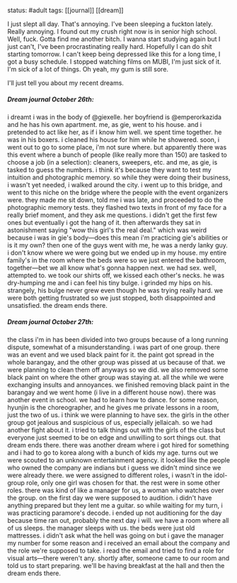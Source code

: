 status: #adult 
tags: [[journal]] [[dream]]

I just slept all day. That's annoying. I've been sleeping a fuckton lately. Really annoying. I found out my crush right now is in senior high school. Well, fuck. Gotta find me another bitch. I wanna start studying again but I just can't, I've been procrastinating really hard. Hopefully I can do shit starting tomorrow. I can't keep being depressed like this for a long time, I got a busy schedule. I stopped watching films on MUBI, I'm just sick of it. I'm sick of a lot of things. Oh yeah, my gum is still sore. 

I'll just tell you about my recent dreams.

##### Dream journal October 26th: 

i dreamt i was in the body of @giexelle. her boyfriend is @emperorkazida and he has his own apartment. me, as gie, went to his house. and i pretended to act like her, as if i know him well. we spent time together. he was in his boxers. i cleaned his house for him while he showered. soon, i went out to go to some place, i'm not sure where. but apparently there was this event where a bunch of people (like really more than 150) are tasked to choose a job (in a selection): cleaners, sweepers, etc. and me, as gie, is tasked to guess the numbers. i think it's because they want to test my intuition and photographic memory. so while they were doing their business, i wasn't yet needed, i walked around the city. i went up to this bridge, and went to this niche on the bridge where the people with the event organizers were. they made me sit down, told me i was late, and proceeded to do the photographic memory tests. they flashed two texts in front of my face for a really brief moment, and they ask me questions. i didn't get the first few ones but eventually i got the hang of it. then afterwards they sat in astonishment saying "wow this girl's the real deal." which was weird because i was in gie's body—does this mean i'm practicing gie's abilities or is it my own? then one of the guys went with me, he was a nerdy lanky guy. i don't know where we were going but we ended up in my house. my entire family's in the room where the beds were so we just entered the bathroom, together—bet we all know what's gonna happen next. we had sex. well, attempted to. we took our shirts off, we kissed each other's necks. he was dry-humping me and i can feel his tiny bulge. i grinded my hips on his. strangely, his bulge never grew even though he was trying really hard. we were both getting frustrated so we just stopped, both disappointed and unsatisfied. the dream ends there.

##### Dream journal October 27th:

the class i'm in has been divided into two groups because of a long running dispute, somewhat of a misunderstanding. i was part of one group. there was an event and we used black paint for it. the paint got spread in the whole barangay, and the other group was pissed at us because of that. we were planning to clean them off anyways so we did. we also removed some black paint on where the other group was staying at. all the while we were exchanging insults and annoyances. we finished removing black paint in the barangay and we went home (i live in a different house now). there was another event in school. we had to learn how to dance. for some reason, hyunjin is the choreographer, and he gives me private lessons in a room, just the two of us. i think we were planning to have sex. the girls in the other group got jealous and suspicious of us, especially jellaicah. so we had another fight about it. i tried to talk things out with the girls of the class but everyone just seemed to be on edge and unwilling to sort things out. that dream ends there. there was another dream where i got hired for something and i had to go to korea along with a bunch of kids my age. turns out we were scouted to an unknown entertainment agency. it looked like the people who owned the company are indians but i guess we didn't mind since we were already there. we were assigned to different roles, i wasn't in the idol-group role, only one girl was chosen for that. the rest were in some other roles. there was kind of like a manager for us, a woman who watches over the group. on the first day we were supposed to audition. i didn't have anything prepared but they lent me a guitar. so while waiting for my turn, i was practicing paramore's decode. i ended up not auditioning for the day because time ran out, probably the next day i will. we have a room where all of us sleeps. the manager sleeps with us. the beds were just old mattresses. i didn't ask what the hell was going on but i gave the manager my number for some reason and i received an email about the company and the role we're supposed to take. i read the email and tried to find a role for visual arts—there weren't any. shortly after, someone came to our room and told us to start preparing. we'll be having breakfast at the hall and then the dream ends there.